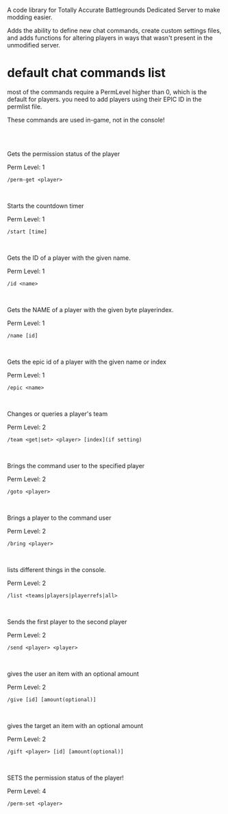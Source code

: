 A code library for Totally Accurate Battlegrounds Dedicated Server to make modding easier. 

Adds the ability to define new chat commands, create custom settings files, and adds functions for altering players in ways that wasn't present in the unmodified server.

<h1>default chat commands list</h1>

most of the commands require a PermLevel higher than 0, which is the default for players. you need to add players using their EPIC ID in the permlist file.

These commands are used in-game, not in the console!

<br>
<br>

Gets the permission status of the player

Perm Level: 1

`/perm-get <player>`

<br>

Starts the countdown timer

Perm Level: 1

`/start [time]`

<br>

Gets the ID of a player with the given name.

Perm Level: 1

`/id <name>`

<br>

Gets the NAME of a player with the given byte playerindex.

Perm Level: 1

`/name [id]`

<br>

Gets the epic id of a player with the given name or index

Perm Level: 1

`/epic <name>`

<br>

Changes or queries a player's team

Perm Level: 2

`/team <get|set> <player> [index](if setting)`

<br>

Brings the command user to the specified player

Perm Level: 2

`/goto <player>`

<br>

Brings a player to the command user

Perm Level: 2

`/bring <player>`

<br>

lists different things in the console.

Perm Level: 2

`/list <teams|players|playerrefs|all>`

<br>

Sends the first player to the second player

Perm Level: 2

`/send <player> <player>`

<br>

gives the user an item with an optional amount

Perm Level: 2

`/give [id] [amount(optional)]`

<br>

gives the target an item with an optional amount

Perm Level: 2

`/gift <player> [id] [amount(optional)]`

<br>

SETS the permission status of the player!

Perm Level: 4

`/perm-set <player>`


